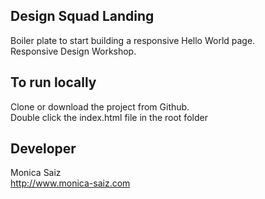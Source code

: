 

## Design Squad Landing

Boiler plate to start building a responsive Hello World page.
<br/>Responsive Design Workshop.

## To run locally
Clone or download the project from Github.
<br/>Double click the index.html file in the root folder

## Developer

Monica Saiz
<br/>http://www.monica-saiz.com
